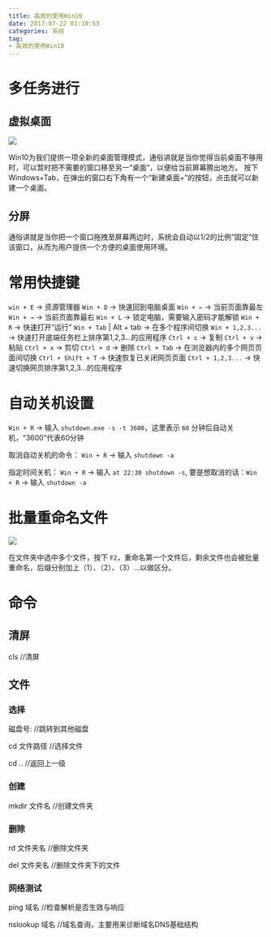 ```yaml
---
title: 高效的使用Win10
date: 2017-07-22 01:10:53
categories: 系统
tag: 
- 高效的使用Win10
---
```


# 多任务进行

## 虚拟桌面
<img src='/images/高效的使用Win10/win10_1.png' />

Win10为我们提供一项全新的桌面管理模式，通俗讲就是当你觉得当前桌面不够用时，可以暂时把不需要的窗口移至另一“桌面”，以便给当前屏幕腾出地方。
按下Windows+Tab，在弹出的窗口右下角有一个“新建桌面+”的按钮，点击就可以新建一个桌面。

## 分屏
通俗讲就是当你把一个窗口拖拽至屏幕两边时，系统会自动以1/2的比例“固定”住该窗口，从而为用户提供一个方便的桌面使用环境。

# 常用快捷键
`win + E` → 资源管理器
`Win + D` → 快速回到电脑桌面
`Win + ←` → 当前页面靠最左
`Win + →` → 当前页面靠最右
`Win + L` → 锁定电脑，需要输入密码才能解锁
`Win + R` → 快速打开“运行”
`Win + Tab` | Alt + tab → 在多个程序间切换
`Win + 1,2,3...` → 快速打开底端任务栏上排序第1,2,3...的应用程序
`Ctrl + c` → 复制
`Ctrl + v` → 粘贴
`Ctrl + x` → 剪切
`Ctrl + d` → 删除
`Ctrl + Tab` → 在浏览器内的多个网页页面间切换
`Ctrl + Shift + T` → 快速恢复已关闭网页页面
`Ctrl + 1,2,3...` → 快速切换网页排序第1,2,3...的应用程序

# 自动关机设置
`Win + R` → 输入 `shutdown.exe -s -t 3600`，这里表示 `60` 分钟后自动关机，“3600”代表60分钟
 
取消自动关机的命令：
`Win + R` → 输入 `shutdown -a`
 
指定时间关机：
`Win + R` → 输入 `at 22:30 shutdown -s`, 要是想取消的话：`Win + R` → 输入 `shutdown -a`

# 批量重命名文件
<img src='/images/高效的使用Win10/win10_2.png' />

在文件夹中选中多个文件，按下 `F2`，重命名第一个文件后，剩余文件也会被批量重命名，后缀分别加上（1）、（2）、（3）...以做区分。

# 命令

## 清屏
cls  //清屏

## 文件

### 选择
磁盘号: //跳转到其他磁盘

cd 文件路径  //选择文件

cd ..  //返回上一级

### 创建
mkdir 文件名  //创建文件夹

### 删除
rd 文件夹名 //删除文件夹

del 文件夹名  //删除文件夹下的文件

### 网络测试
ping 域名  //检查解析是否生效与响应

nslookup 域名  //域名查询，主要用来诊断域名DNS基础结构